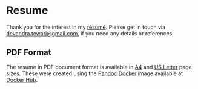 # Resume

Thank you for the interest in my [résumé](resume.md). Please get in touch via devendra.tewari@gmail.com, if you need any details or references.

## PDF Format

The resume in PDF document format is available in [A4](resume-a4.pdf) and [US Letter](resume-letter.pdf) page sizes. These were created using the [Pandoc Docker](https://github.com/tewarid/docker-pandoc) image available at [Docker Hub](https://hub.docker.com/r/tewarid/pandoc/).
